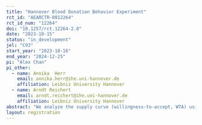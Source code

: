 ```yaml
---
title: "Hannover Blood Donation Behavior Experiment"
rct_id: "AEARCTR-0012264"
rct_id_num: "12264"
doi: "10.1257/rct.12264-2.0"
date: "2023-10-15"
status: "in_development"
jel: "C93"
start_year: "2023-10-16"
end_year: "2024-12-25"
pi: "Alex Chan"
pi_other:
  - name: Annika  Herr
    email: annika.herr@ihe.uni-hannover.de
    affiliation: Leibniz University Hannover
  - name: Arndt Reichert
    email: arndt.reichert@ihe.uni-hannover.de
    affiliation: Leibniz University Hannover
abstract: "We analyze the supply curve (willingness-to-accept, WTA) using BDM alongside real opportunities for blood donation. We investigate how information about peer blood donation behavior affects supply and whether a respondent's own blood donation aligning (or not) with their identity group peers influences their identification with that group. We assess the persistence of such identity shifts, employing various identification measures, including two incentivized ones. Additionally, we explore how the perceived scarcity of one's blood impacts WTA as a secondary inquiry."
layout: registration
---
```


